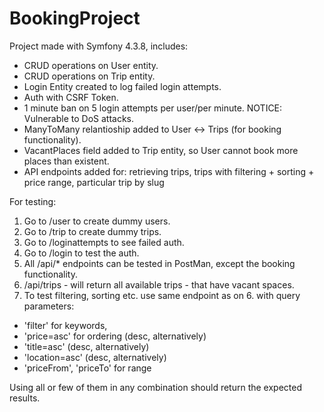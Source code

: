 # BookingProject

Project made with Symfony 4.3.8, includes: 

-   CRUD operations on User entity.
-   CRUD operations on Trip entity.
-   Login Entity created to log failed login attempts.
-   Auth with CSRF Token.
-   1 minute ban on 5 login attempts per user/per minute. NOTICE: Vulnerable to DoS attacks.
-   ManyToMany relantioship added to User <-> Trips (for booking functionality).
-   VacantPlaces field added to Trip entity, so User cannot book more places than existent.
-   API endpoints added for: retrieving trips, trips with filtering + sorting + price range, particular trip by slug

For testing:

1. Go to /user to create dummy users.
2. Go to /trip to create dummy trips.
3. Go to /loginattempts to see failed auth.
4. Go to /login to test the auth.
5. All /api/* endpoints can be tested in PostMan, except the booking functionality.
6. /api/trips - will return all available trips - that have vacant spaces.
7. To test filtering, sorting etc. use same endpoint as on 6. with query parameters:
  - 'filter' for keywords, 
  - 'price=asc' for ordering (desc, alternatively)
  - 'title=asc' (desc, alternatively)
  - 'location=asc' (desc, alternatively)
  - 'priceFrom', 'priceTo' for range
  
Using all or few of them in any combination should return the expected results.

